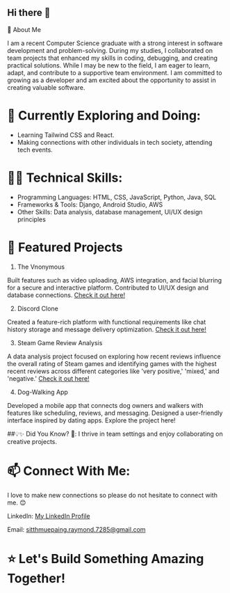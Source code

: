## Hi there 👋

🚀 About Me

I am a recent Computer Science graduate with a strong interest in software development and problem-solving. During my studies, I collaborated on team projects that enhanced my skills in coding, debugging, and creating practical solutions. While I may be new to the field, I am eager to learn, adapt, and contribute to a supportive team environment. I am committed to growing as a developer and am excited about the opportunity to assist in creating valuable software.

# 🌱 Currently Exploring and Doing:

- Learning Tailwind CSS and React. 
- Making connections with other individuals in tech society, attending tech events.

# 👩‍💻 Technical Skills:

- Programming Languages: HTML, CSS, JavaScript, Python, Java, SQL
- Frameworks & Tools: Django, Android Studio, AWS
- Other Skills: Data analysis, database management, UI/UX design principles

# 📌 Featured Projects

1. The Vnonymous

Built features such as video uploading, AWS integration, and facial blurring for a secure and interactive platform.
Contributed to UI/UX design and database connections.
[Check it out here!](https://github.com/COSC-499-W2023/year-long-project-team-13)



2. Discord Clone

Created a feature-rich platform with functional requirements like chat history storage and message delivery optimization.
[Check it out here!](https://github.com/UBCO-COSC-310-Winter-2022-T2/the-project-marbl)



3. Steam Game Review Analysis

A data analysis project focused on exploring how recent reviews influence the overall rating of Steam games and identifying games with the highest recent reviews across different categories like 'very positive,' 'mixed,' and 'negative.'
[Check it out here!](https://github.com/ubco-W2022T1-cosc301/project-group15)



4. Dog-Walking App

Developed a mobile app that connects dog owners and walkers with features like scheduling, reviews, and messaging.
Designed a user-friendly interface inspired by dating apps.
Explore the project here!





##💡✨ Did You Know? 🌟: I thrive in team settings and enjoy collaborating on creative projects.





# 📫 Connect With Me:

I love to make new connections so please do not hesitate to connect with me. 😊

LinkedIn: [My LinkedIn Profile](https://www.linkedin.com/in/sitt-hmue-paing-65a55029a/)
<!-- Portfolio: Your Portfolio Link -->
Email: sitthmuepaing.raymond.7285@gmail.com


# ⭐ Let's Build Something Amazing Together!
<!--
**SittHmuePaing/SittHmuePaing** is a ✨ _special_ ✨ repository because its `README.md` (this file) appears on your GitHub profile.

Here are some ideas to get you started:

- 🔭 I’m currently working on ...
- 🌱 I’m currently learning ...
- 👯 I’m looking to collaborate on ...
- 🤔 I’m looking for help with ...
- 💬 Ask me about ...
- 📫 How to reach me: ...
- 😄 Pronouns: ...
- ⚡ Fun fact: ...
-->
